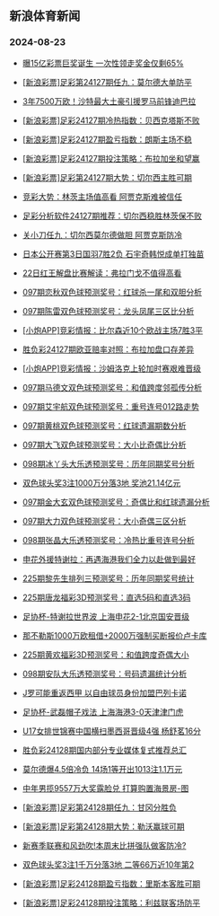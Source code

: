 ## 新浪体育新闻 
### 2024-08-23

+ [曝15亿彩票巨奖诞生 一次性领走奖金仅剩65%](https://sports.sina.com.cn/l/2024-08-22/doc-incknhzk1958370.shtml)

+ [[新浪彩票]足彩第24127期任九：莫尔德大单防平](https://sports.sina.com.cn/l/2024-08-22/doc-incknhzs3962875.shtml)

+ [3年7500万欧！沙特最大土豪引援罗马前锋迪巴拉](https://sports.sina.com.cn/g/seriea/2024-08-22/doc-inckntrq0589212.shtml)

+ [[新浪彩票]足彩24127期冷热指数：贝西克塔斯不败](https://sports.sina.com.cn/l/2024-08-22/doc-incknhzk1964779.shtml)

+ [[新浪彩票]足彩24127期盈亏指数：朗斯主场不稳](https://sports.sina.com.cn/l/2024-08-22/doc-incknhzm8729056.shtml)

+ [[新浪彩票]足彩24127期投注策略：布拉加坐和望赢](https://sports.sina.com.cn/l/2024-08-22/doc-incknhzm8729467.shtml)

+ [[新浪彩票]足彩第24127期大势：切尔西主胜可期](https://sports.sina.com.cn/l/2024-08-22/doc-incknhzu0739408.shtml)

+ [竞彩大势：林茨主场值高看 阿贾克斯难被信任](https://sports.sina.com.cn/l/2024-08-22/doc-incknhzm8731072.shtml)

+ [足彩分析软件24127期推荐：切尔西稳胜林茨保不败](https://sports.sina.com.cn/l/2024-08-22/doc-incknhzm8730408.shtml)

+ [关小刀任九：切尔西莫尔德做胆 阿贾克斯防冷](https://sports.sina.com.cn/l/2024-08-22/doc-inckpkpk2210153.shtml)

+ [日本公开赛第3日国羽7胜2负 石宇奇韩悦成单打独苗](https://sports.sina.com.cn/others/badmin/2024-08-22/doc-inckpkph0323296.shtml)

+ [22日红王解盘比赛解读：弗拉门戈不值得高看](https://sports.sina.com.cn/l/2024-08-22/doc-inckpefk0435865.shtml)

+ [097期恋秋双色球预测奖号：红球杀一尾和双胆分析](https://sports.sina.com.cn/l/2024-08-22/doc-inckntre1796246.shtml)

+ [097期陈雷双色球预测奖号：龙头凤尾三区比分析](https://sports.sina.com.cn/l/2024-08-22/doc-inckntre1790997.shtml)

+ [[小炮APP]竞彩情报：比尔森近10个欧战主场7胜3平](https://sports.sina.com.cn/l/2024-08-22/doc-incknpiq3894221.shtml)

+ [胜负彩24127期欧亚赔率对照：布拉加盘口存差异](https://sports.sina.com.cn/l/2024-08-22/doc-incknpih1882570.shtml)

+ [[小炮APP]竞彩情报：沙姆洛克上轮加时赛艰难晋级](https://sports.sina.com.cn/l/2024-08-22/doc-incknpis0672279.shtml)

+ [097期马德文双色球预测奖号：和值跨度邻孤传分析](https://sports.sina.com.cn/l/2024-08-22/doc-inckntrq0585209.shtml)

+ [097期艾宇航双色球预测奖号：重号连号012路走势](https://sports.sina.com.cn/l/2024-08-22/doc-inckntre1791625.shtml)

+ [097期黄桃双色球预测奖号：红球遗漏期数分析](https://sports.sina.com.cn/l/2024-08-22/doc-inckntrf8560360.shtml)

+ [097期大飞双色球预测奖号：大小比奇偶比分析](https://sports.sina.com.cn/l/2024-08-22/doc-inckntrn3797459.shtml)

+ [098期冰丫头大乐透预测奖号：历年同期奖号分析](https://sports.sina.com.cn/l/2024-08-22/doc-incknxxn0497809.shtml)

+ [双色球头奖3注1000万分落3地 奖池21.14亿元](https://sports.sina.com.cn/l/2024-08-22/doc-inckpqva3514513.shtml)

+ [097期金大玄双色球预测奖号：奇偶比和红球遗漏分析](https://sports.sina.com.cn/l/2024-08-22/doc-inckntre1795610.shtml)

+ [097期大力双色球预测奖号：大小奇偶三区分析](https://sports.sina.com.cn/l/2024-08-22/doc-inckntrq0574862.shtml)

+ [098期张晶大乐透预测奖号：冷热比重号连号分析](https://sports.sina.com.cn/l/2024-08-22/doc-incknxxk3720137.shtml)

+ [申花外援特谢拉：再遇海港我们全力以赴做到最好](https://sports.sina.com.cn/china/j/2024-08-22/doc-inckpvce2023309.shtml)

+ [225期黎先生排列三预测奖号：历年同期奖号统计](https://sports.sina.com.cn/l/2024-08-22/doc-inckpefn2296271.shtml)

+ [225期唐龙福彩3D预测奖号：直选5码和直选3码](https://sports.sina.com.cn/l/2024-08-22/doc-inckpefp9046323.shtml)

+ [足协杯-特谢拉世界波 上海申花2-1北京国安晋级](https://sports.sina.com.cn/china/cfacup/2024-08-22/doc-inckpvce2015298.shtml)

+ [那不勒斯1000万欧租借+2000万强制买断报价卢卡库](https://sports.sina.com.cn/g/pl/2024-08-22/doc-inckpefn2299920.shtml)

+ [225期黄欢福彩3D预测奖号：和值跨度奇偶大小](https://sports.sina.com.cn/l/2024-08-22/doc-inckpefp9043770.shtml)

+ [098期安队大乐透预测奖号：号码遗漏统计分析](https://sports.sina.com.cn/l/2024-08-22/doc-incknxxa1703622.shtml)

+ [J罗可能重返西甲 以自由球员身份加盟巴列卡诺](https://sports.sina.com.cn/g/laliga/2024-08-22/doc-inckpkpk2184805.shtml)

+ [足协杯-武磊帽子戏法 上海海港3-0天津津门虎](https://sports.sina.com.cn/china/cfacup/2024-08-22/doc-inckpvay3386250.shtml)

+ [U17女排世锦赛中国横扫墨西哥晋级4强 杨舒茗16分](https://sports.sina.com.cn/others/volleyball/2024-08-23/doc-inckpzma1937984.shtml)

+ [胜负彩24128期国内部分专业媒体复式推荐总汇](https://sports.sina.com.cn/l/2024-08-22/doc-inckntrf8542934.shtml)

+ [莫尔德爆4.5倍冷负 14场1等开出1013注1.1万元](https://sports.sina.com.cn/l/2024-08-23/doc-inckqshv8373807.shtml)

+ [中年男揽9557万大奖露脸兑 打算购置海景房-图](https://sports.sina.com.cn/l/2024-08-23/doc-inckqshq3022679.shtml)

+ [[新浪彩票]足彩第24128期任九：甘冈分胜负](https://sports.sina.com.cn/l/2024-08-23/doc-inckqshq3032068.shtml)

+ [[新浪彩票]足彩第24128期大势：勒沃赢球可期](https://sports.sina.com.cn/l/2024-08-23/doc-inckqshv8374868.shtml)

+ [新赛季联赛和风劲吹!本周末比拼强队做客防冷?](https://sports.sina.com.cn/l/2024-08-23/doc-inckqshr9801182.shtml)

+ [双色球头奖3注1千万分落3地 二等66万近10年第2](https://sports.sina.com.cn/l/2024-08-22/doc-inckpqva3514513.shtml)

+ [[新浪彩票]足彩24128期盈亏指数：里斯本客胜可期](https://sports.sina.com.cn/l/2024-08-23/doc-inckqshv8375935.shtml)

+ [[新浪彩票]足彩24128期投注策略：利兹联客场防平](https://sports.sina.com.cn/l/2024-08-23/doc-inckqshv8376410.shtml)


